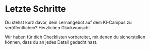 # Letzte Schritte

Du stehst kurz davor, dein Lernangebot auf dem KI-Campus zu veröffentlichen? Herzlichen Glückwunsch!

Wir haben für dich Checklisten vorbereitet, mit denen du sicherstellen können, dass du an jedes Detail gedacht hast.
